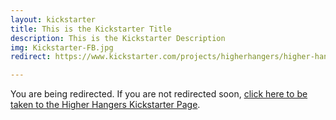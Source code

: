 ```yaml
---
layout: kickstarter
title: This is the Kickstarter Title
description: This is the Kickstarter Description
img: Kickstarter-FB.jpg
redirect: https://www.kickstarter.com/projects/higherhangers/higher-hangers-space-saving-closet-organization-re?utm_source=facebook&utm_medium=cpc&utm_campaign=Kickstarter+v6&utm_content=2016-03-13+3+%2810%216042246830843%21qwaya%210%29&utm_term=Velvet+Dorm+Room+Link+Clicks+-+17

---
```


You are being redirected. If you are not redirected soon, <a href="{{ page.redirect }}">click here to be taken to the Higher Hangers Kickstarter Page</a>.

